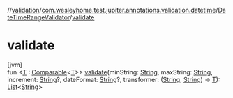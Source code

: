 //[validation](../../../index.md)/[com.wesleyhome.test.jupiter.annotations.validation.datetime](../index.md)/[DateTimeRangeValidator](index.md)/[validate](validate.md)

# validate

[jvm]\
fun &lt;[T](validate.md) : [Comparable](https://kotlinlang.org/api/latest/jvm/stdlib/kotlin/-comparable/index.html)&lt;[T](validate.md)&gt;&gt; [validate](validate.md)(minString: [String](https://kotlinlang.org/api/latest/jvm/stdlib/kotlin/-string/index.html), maxString: [String](https://kotlinlang.org/api/latest/jvm/stdlib/kotlin/-string/index.html), increment: [String](https://kotlinlang.org/api/latest/jvm/stdlib/kotlin/-string/index.html)?, dateFormat: [String](https://kotlinlang.org/api/latest/jvm/stdlib/kotlin/-string/index.html)?, transformer: ([String](https://kotlinlang.org/api/latest/jvm/stdlib/kotlin/-string/index.html), [String](https://kotlinlang.org/api/latest/jvm/stdlib/kotlin/-string/index.html)) -&gt; [T](validate.md)): [List](https://kotlinlang.org/api/latest/jvm/stdlib/kotlin.collections/-list/index.html)&lt;[String](https://kotlinlang.org/api/latest/jvm/stdlib/kotlin/-string/index.html)&gt;
